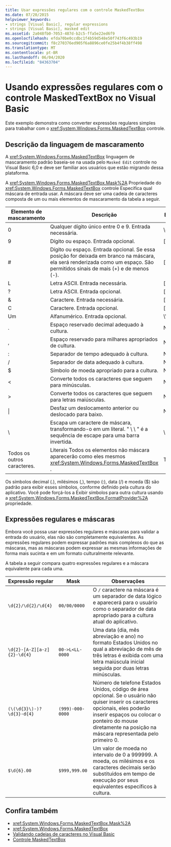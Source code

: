 ```yaml
---
title: Usar expressões regulares com o controle MaskedTextBox
ms.date: 07/20/2015
helpviewer_keywords:
- strings [Visual Basic], regular expressions
- strings [Visual Basic], masked edit
ms.assetid: 2a048fb0-7053-487d-b2c5-ffa5e22ed6f9
ms.openlocfilehash: efda70be0ccdbc1f4b59d548e50f743f6c493b19
ms.sourcegitcommit: f8c270376ed905f6a8896ce0fe25b4f4b38ff498
ms.translationtype: MT
ms.contentlocale: pt-BR
ms.lasthandoff: 06/04/2020
ms.locfileid: "84363704"
---
```

# <a name="using-regular-expressions-with-the-maskedtextbox-control-in-visual-basic"></a>Usando expressões regulares com o controle MaskedTextBox no Visual Basic
Este exemplo demonstra como converter expressões regulares simples para trabalhar com o <xref:System.Windows.Forms.MaskedTextBox> controle.  
  
## <a name="description-of-the-masking-language"></a>Descrição da linguagem de mascaramento  
 A <xref:System.Windows.Forms.MaskedTextBox> linguagem de mascaramento padrão baseia-se na usada pelo `Masked Edit` controle no Visual Basic 6,0 e deve ser familiar aos usuários que estão migrando dessa plataforma.  
  
 A <xref:System.Windows.Forms.MaskedTextBox.Mask%2A> Propriedade do <xref:System.Windows.Forms.MaskedTextBox> controle Especifica qual máscara de entrada usar. A máscara deve ser uma cadeia de caracteres composta de um ou mais elementos de mascaramento da tabela a seguir.  
  
|Elemento de mascaramento|Descrição|Elemento de expressão regular|  
|---------------------|-----------------|--------------------------------|  
|0|Qualquer dígito único entre 0 e 9. Entrada necessária.|\d|  
|9|Dígito ou espaço. Entrada opcional.|[\d]?|  
|#|Dígito ou espaço. Entrada opcional. Se essa posição for deixada em branco na máscara, ela será renderizada como um espaço. São permitidos sinais de mais (+) e de menos (-).|[\d +-]?|  
|L|Letra ASCII. Entrada necessária.|[a-zA-Z]|  
|?|Letra ASCII. Entrada opcional.|[a-zA-Z]?|  
|&|Caractere. Entrada necessária.|[\p{Ll}\p{Lu}\p{Lt}\p{Lm}\p{Lo}]|  
|C|Caractere. Entrada opcional.|[\p{Ll}\p{Lu}\p{Lt}\p{Lm}\p{Lo}]?|  
|Um|Alfanumérico. Entrada opcional.|\W|  
|.|Espaço reservado decimal adequado à cultura.|Não disponível.|  
|,|Espaço reservado para milhares apropriados de cultura.|Não disponível.|  
|:|Separador de tempo adequado à cultura.|Não disponível.|  
|/|Separador de data adequado à cultura.|Não disponível.|  
|$|Símbolo de moeda apropriado para a cultura.|Não disponível.|  
|\<|Converte todos os caracteres que seguem para minúsculas.|Não disponível.|  
|>|Converte todos os caracteres que seguem para letras maiúsculas.|Não disponível.|  
|&#124;|Desfaz um deslocamento anterior ou deslocado para baixo.|Não disponível.|  
|&#92;|Escapa um caractere de máscara, transformando-o em um literal. " \\ \\ " é a sequência de escape para uma barra invertida.|&#92;|  
|Todos os outros caracteres.|Literais Todos os elementos não máscara aparecerão como eles mesmos <xref:System.Windows.Forms.MaskedTextBox> .|Todos os outros caracteres.|  
  
 Os símbolos decimal (.), milésimos (,), tempo (:), data (/) e moeda ($) são padrão para exibir esses símbolos, conforme definido pela cultura do aplicativo. Você pode forçá-los a Exibir símbolos para outra cultura usando a <xref:System.Windows.Forms.MaskedTextBox.FormatProvider%2A> propriedade.  
  
## <a name="regular-expressions-and-masks"></a>Expressões regulares e máscaras  
 Embora você possa usar expressões regulares e máscaras para validar a entrada do usuário, elas não são completamente equivalentes. As expressões regulares podem expressar padrões mais complexos do que as máscaras, mas as máscaras podem expressar as mesmas informações de forma mais sucinta e em um formato culturalmente relevante.  
  
 A tabela a seguir compara quatro expressões regulares e a máscara equivalente para cada uma.  
  
|Expressão regular|Mask|Observações|  
|------------------------|----------|-----------|  
|`\d{2}/\d{2}/\d{4}`|`00/00/0000`|O `/` caractere na máscara é um separador de data lógico e aparecerá para o usuário como o separador de data apropriado para a cultura atual do aplicativo.|  
|`\d{2}-[A-Z][a-z]{2}-\d{4}`|`00->L<LL-0000`|Uma data (dia, mês abreviação e ano) no formato Estados Unidos no qual a abreviação de mês de três letras é exibida com uma letra maiúscula inicial seguida por duas letras minúsculas.|  
|`(\(\d{3}\)-)?\d{3}-d{4}`|`(999)-000-0000`|Número de telefone Estados Unidos, código de área opcional. Se o usuário não quiser inserir os caracteres opcionais, eles poderão inserir espaços ou colocar o ponteiro do mouse diretamente na posição na máscara representada pelo primeiro 0.|  
|`$\d{6}.00`|`$999,999.00`|Um valor de moeda no intervalo de 0 a 999999. A moeda, os milésimos e os caracteres decimais serão substituídos em tempo de execução por seus equivalentes específicos à cultura.|  
  
## <a name="see-also"></a>Confira também

- <xref:System.Windows.Forms.MaskedTextBox.Mask%2A>
- <xref:System.Windows.Forms.MaskedTextBox>
- [Validando cadeias de caracteres no Visual Basic](validating-strings.md)
- [Controle MaskedTextBox](../../../../framework/winforms/controls/maskedtextbox-control-windows-forms.md)
